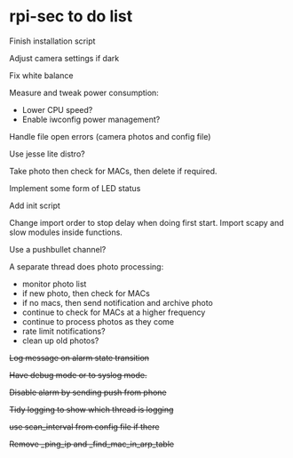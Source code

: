 # rpi-sec to do list

Finish installation script

Adjust camera settings if dark

Fix white balance

Measure and tweak power consumption:
  - Lower CPU speed?
  - Enable iwconfig power management?

Handle file open errors (camera photos and config file)

Use jesse lite distro?

Take photo then check for MACs, then delete if required.

Implement some form of LED status

Add init script

Change import order to stop delay when doing first start. Import scapy and slow modules inside functions.

Use a pushbullet channel?


A separate thread does photo processing:
  - monitor photo list
  - if new photo, then check for MACs
  - if no macs, then send notification and archive photo
  - continue to check for MACs at a higher frequency
  - continue to process photos as they come
  - rate limit notifications?
  - clean up old photos?

~~Log message on alarm state transition~~

~~Have debug mode or to syslog mode.~~

~~Disable alarm by sending push from phone~~

~~Tidy logging to show which thread is logging~~

~~use scan_interval from config file if there~~

~~Remove _ping_ip and _find_mac_in_arp_table~~
